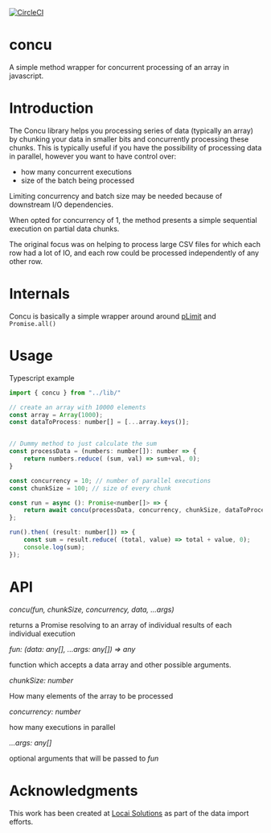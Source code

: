 [![CircleCI](https://circleci.com/gh/twom/concu/tree/master.svg?style=svg)](https://circleci.com/gh/twom/concu/tree/master)

# concu
A simple method wrapper for concurrent processing of an array in javascript.

# Introduction
The Concu library helps you processing series of data (typically an array) by chunking your data in smaller bits and concurrently processing these chunks.
This is typically useful if you have the possibility of processing data in parallel, however you want to have control over:
- how many concurrent executions
- size of the batch being processed

Limiting concurrency and batch size may be needed because of downstream I/O dependencies.

When opted for concurrency of 1, the method presents a simple sequential execution on partial data chunks.

The original focus was on helping to process large CSV files for which each row had a lot of IO, and each row could be processed independently of any other row.

# Internals
Concu is basically a simple wrapper around around [pLimit](https://github.com/sindresorhus/p-limit) and `Promise.all()`


# Usage

Typescript example

```javascript
import { concu } from "../lib/"

// create an array with 10000 elements
const array = Array(1000);
const dataToProcess: number[] = [...array.keys()];


// Dummy method to just calculate the sum
const processData = (numbers: number[]): number => {
    return numbers.reduce( (sum, val) => sum+val, 0);
}

const concurrency = 10; // number of parallel executions
const chunkSize = 100; // size of every chunk

const run = async (): Promise<number[]> => {
    return await concu(processData, concurrency, chunkSize, dataToProcess)
};

run().then( (result: number[]) => {
    const sum = result.reduce( (total, value) => total + value, 0);
    console.log(sum);
});

```


# API

*concu(fun, chunkSize, concurrency, data, ...args)*

returns a Promise resolving to an array of individual results of each individual execution

_fun: (data: any[], ...args: any[]) => any_

function which accepts a data array and other possible arguments.
 
_chunkSize: number_

How many elements of the array to be processed
 
_concurrency: number_

how many executions in parallel
 
 _...args: any[]_
 
 optional arguments that will be passed to _fun_


# Acknowledgments


This work has been created at [Locai Solutions](https://www.locaisolutions.com) as part of the data import efforts.
